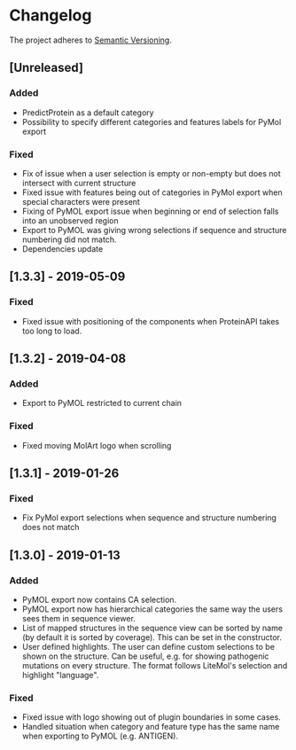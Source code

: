# Changelog

The project adheres to [Semantic Versioning](https://semver.org/spec/v2.0.0.html).

##  [Unreleased]

### Added

- PredictProtein as a default category 
- Possibility to specify different categories and features labels for PyMol export

### Fixed

- Fix of issue when a user selection is empty or non-empty but does not intersect with current structure
- Fixed issue with features being out of categories in PyMol export when special characters were present
- Fixing of PyMOL export issue when beginning or end of selection falls into an unobserved region
- Export to PyMOL was giving wrong selections if sequence and structure numbering did not match.
- Dependencies update

## [1.3.3] - 2019-05-09

### Fixed

- Fixed issue with positioning of the components when ProteinAPI takes too long to load.

## [1.3.2] - 2019-04-08

### Added

- Export to PyMOL restricted to current chain

### Fixed

- Fixed moving MolArt logo when scrolling 

## [1.3.1] - 2019-01-26

### Fixed

- Fix PyMol export selections when sequence and structure numbering does not match


## [1.3.0] - 2019-01-13

### Added
- PyMOL export now contains CA selection.
- PyMOL export now has hierarchical categories the same way the users sees them in sequence viewer.
- List of mapped structures in the sequence view can be sorted by name (by default it is sorted by coverage).
This can be set in the constructor.
- User defined highlights. The user can define custom selections to be shown on the structure. Can be useful, 
e.g. for showing pathogenic mutations on every structure. The format follows LiteMol's selection and 
 highlight "language".

### Fixed
- Fixed issue with logo showing out of plugin boundaries in some cases.
- Handled situation when category and feature type has the same name when exporting to PyMOL (e.g. ANTIGEN).


